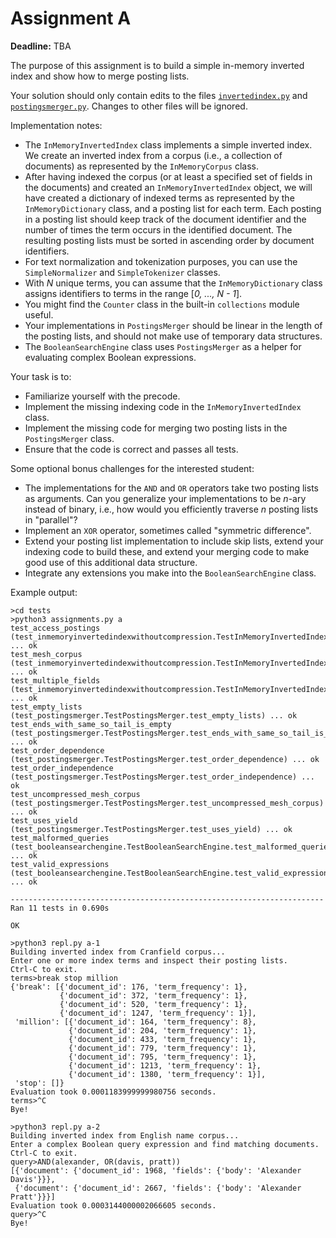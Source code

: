 # Assignment A

**Deadline:** TBA

The purpose of this assignment is to build a simple in-memory inverted index and show how to merge posting lists.

Your solution should only contain edits to the files [`invertedindex.py`](./in3120/invertedindex.py) and [`postingsmerger.py`](./in3120/postingsmerger.py). Changes to other files will be ignored.

Implementation notes:

- The `InMemoryInvertedIndex` class implements a simple inverted index. We create an inverted index from a corpus (i.e., a collection of documents) as represented by the `InMemoryCorpus` class.
- After having indexed the corpus (or at least a specified set of fields in the documents) and created an `InMemoryInvertedIndex` object, we will have created a dictionary of indexed terms as represented by the `InMemoryDictionary` class, and a posting list for each term. Each posting in a posting list should keep track of the document identifier and the number of times the term occurs in the identified document. The resulting posting lists must be sorted in ascending order by document identifiers.
- For text normalization and tokenization purposes, you can use the `SimpleNormalizer` and `SimpleTokenizer` classes.
- With _N_ unique terms, you can assume that the `InMemoryDictionary` class assigns identifiers to terms in the range [_0, ..., N - 1_].
- You might find the `Counter` class in the built-in `collections` module useful.
- Your implementations in `PostingsMerger` should be linear in the length of the posting lists, and should not make use of temporary data structures.
- The `BooleanSearchEngine` class uses `PostingsMerger` as a helper for evaluating complex Boolean expressions.

Your task is to:

- Familiarize yourself with the precode.
- Implement the missing indexing code in the `InMemoryInvertedIndex` class.
- Implement the missing code for merging two posting lists in the `PostingsMerger` class.
- Ensure that the code is correct and passes all tests.

Some optional bonus challenges for the interested student:

- The implementations for the `AND` and `OR` operators take two posting lists as arguments. Can you generalize your implementations to be _n_-ary instead of binary, i.e., how would you efficiently traverse _n_ posting lists in "parallel"?
- Implement an `XOR` operator, sometimes called "symmetric difference".
- Extend your posting list implementation to include skip lists, extend your indexing code to build these, and extend your merging code to make good use of this additional data structure.
- Integrate any extensions you make into the `BooleanSearchEngine` class.

Example output:

```
>cd tests
>python3 assignments.py a
test_access_postings (test_inmemoryinvertedindexwithoutcompression.TestInMemoryInvertedIndexWithoutCompression.test_access_postings) ... ok
test_mesh_corpus (test_inmemoryinvertedindexwithoutcompression.TestInMemoryInvertedIndexWithoutCompression.test_mesh_corpus) ... ok
test_multiple_fields (test_inmemoryinvertedindexwithoutcompression.TestInMemoryInvertedIndexWithoutCompression.test_multiple_fields) ... ok
test_empty_lists (test_postingsmerger.TestPostingsMerger.test_empty_lists) ... ok
test_ends_with_same_so_tail_is_empty (test_postingsmerger.TestPostingsMerger.test_ends_with_same_so_tail_is_empty) ... ok
test_order_dependence (test_postingsmerger.TestPostingsMerger.test_order_dependence) ... ok
test_order_independence (test_postingsmerger.TestPostingsMerger.test_order_independence) ... ok
test_uncompressed_mesh_corpus (test_postingsmerger.TestPostingsMerger.test_uncompressed_mesh_corpus) ... ok
test_uses_yield (test_postingsmerger.TestPostingsMerger.test_uses_yield) ... ok
test_malformed_queries (test_booleansearchengine.TestBooleanSearchEngine.test_malformed_queries) ... ok
test_valid_expressions (test_booleansearchengine.TestBooleanSearchEngine.test_valid_expressions) ... ok

----------------------------------------------------------------------
Ran 11 tests in 0.690s

OK
```

```
>python3 repl.py a-1
Building inverted index from Cranfield corpus...
Enter one or more index terms and inspect their posting lists.
Ctrl-C to exit.
terms>break stop million
{'break': [{'document_id': 176, 'term_frequency': 1},
           {'document_id': 372, 'term_frequency': 1},
           {'document_id': 520, 'term_frequency': 1},
           {'document_id': 1247, 'term_frequency': 1}],
 'million': [{'document_id': 164, 'term_frequency': 8},
             {'document_id': 204, 'term_frequency': 1},
             {'document_id': 433, 'term_frequency': 1},
             {'document_id': 779, 'term_frequency': 1},
             {'document_id': 795, 'term_frequency': 1},
             {'document_id': 1213, 'term_frequency': 1},
             {'document_id': 1380, 'term_frequency': 1}],
 'stop': []}
Evaluation took 0.0001183999999980756 seconds.
terms>^C
Bye!
```

```
>python3 repl.py a-2
Building inverted index from English name corpus...
Enter a complex Boolean query expression and find matching documents.
Ctrl-C to exit.
query>AND(alexander, OR(davis, pratt))
[{'document': {'document_id': 1968, 'fields': {'body': 'Alexander Davis'}}},
 {'document': {'document_id': 2667, 'fields': {'body': 'Alexander Pratt'}}}]
Evaluation took 0.0003144000002066605 seconds.
query>^C
Bye!
```
